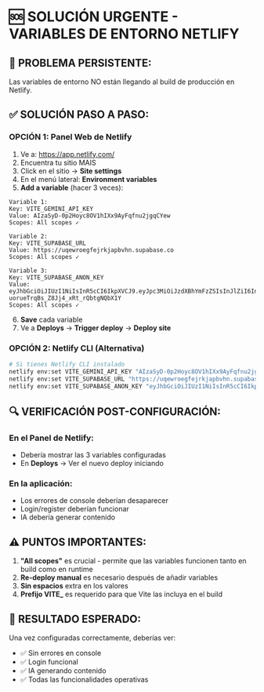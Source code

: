 # 🆘 SOLUCIÓN URGENTE - VARIABLES DE ENTORNO NETLIFY

## 🚨 **PROBLEMA PERSISTENTE:**
Las variables de entorno NO están llegando al build de producción en Netlify.

## ✅ **SOLUCIÓN PASO A PASO:**

### **OPCIÓN 1: Panel Web de Netlify**
1. Ve a: https://app.netlify.com/
2. Encuentra tu sitio MAIS
3. Click en el sitio → **Site settings**
4. En el menú lateral: **Environment variables**
5. **Add a variable** (hacer 3 veces):

```
Variable 1:
Key: VITE_GEMINI_API_KEY
Value: AIzaSyD-0p2Hoyc8OV1hIXx9AyFqfnu2jgqCYew
Scopes: All scopes ✓

Variable 2:
Key: VITE_SUPABASE_URL
Value: https://uqewroegfejrkjapbvhn.supabase.co
Scopes: All scopes ✓

Variable 3:
Key: VITE_SUPABASE_ANON_KEY
Value: eyJhbGciOiJIUzI1NiIsInR5cCI6IkpXVCJ9.eyJpc3MiOiJzdXBhYmFzZSIsInJlZiI6InVxZXdyb2VnZmVqcmtqYXBidmhuIiwicm9sZSI6ImFub24iLCJpYXQiOjE3NTM4MjcwODUsImV4cCI6MjA2OTQwMzA4NX0.amCi9JTwu8-uorueTrqBs_Z8Jj4_xRt_rQbtgNQbX1Y
Scopes: All scopes ✓
```

6. **Save** cada variable
7. Ve a **Deploys** → **Trigger deploy** → **Deploy site**

### **OPCIÓN 2: Netlify CLI (Alternativa)**
```bash
# Si tienes Netlify CLI instalado
netlify env:set VITE_GEMINI_API_KEY "AIzaSyD-0p2Hoyc8OV1hIXx9AyFqfnu2jgqCYew"
netlify env:set VITE_SUPABASE_URL "https://uqewroegfejrkjapbvhn.supabase.co"
netlify env:set VITE_SUPABASE_ANON_KEY "eyJhbGciOiJIUzI1NiIsInR5cCI6IkpXVCJ9.eyJpc3MiOiJzdXBhYmFzZSIsInJlZiI6InVxZXdyb2VnZmVqcmtqYXBidmhuIiwicm9sZSI6ImFub24iLCJpYXQiOjE3NTM4MjcwODUsImV4cCI6MjA2OTQwMzA4NX0.amCi9JTwu8-uorueTrqBs_Z8Jj4_xRt_rQbtgNQbX1Y"
```

## 🔍 **VERIFICACIÓN POST-CONFIGURACIÓN:**

### **En el Panel de Netlify:**
- Debería mostrar las 3 variables configuradas
- En **Deploys** → Ver el nuevo deploy iniciando

### **En la aplicación:**
- Los errores de console deberían desaparecer
- Login/register deberían funcionar
- IA debería generar contenido

## ⚠️ **PUNTOS IMPORTANTES:**

1. **"All scopes"** es crucial - permite que las variables funcionen tanto en build como en runtime
2. **Re-deploy manual** es necesario después de añadir variables
3. **Sin espacios** extra en los valores
4. **Prefijo VITE_** es requerido para que Vite las incluya en el build

## 🎯 **RESULTADO ESPERADO:**
Una vez configuradas correctamente, deberías ver:
- ✅ Sin errores en console
- ✅ Login funcional
- ✅ IA generando contenido
- ✅ Todas las funcionalidades operativas